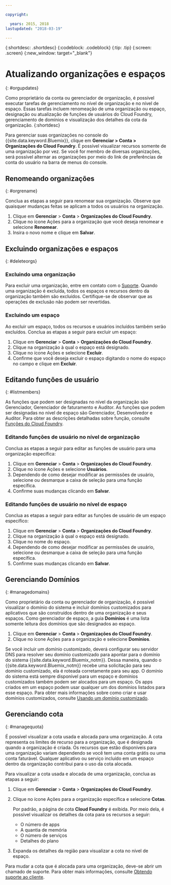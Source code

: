 ```yaml
---

copyright:

  years: 2015, 2018
lastupdated: "2018-03-19"

---
```


{:shortdesc: .shortdesc}
{:codeblock: .codeblock}
{:tip: .tip}
{:screen: .screen}
{:new_window: target="_blank"}

# Atualizando organizações e espaços
{: #orgupdates}

Como proprietário da conta ou gerenciador de organização, é possível executar tarefas de
gerenciamento no nível de organização e no nível de espaço. Essas tarefas incluem renomeação de uma organização
ou espaço, designação ou atualização de funções de usuários do Cloud Foundry, gerenciamento de domínios e
visualização dos detalhes da cota da organização. 
{:shortdesc}

Para gerenciar suas organizações no console do {{site.data.keyword.Bluemix}}, clique em **Gerenciar > Conta > Organizações do Cloud Foundry**. É possível visualizar recursos somente de uma organização por vez. Se você for membro de diversas
organizações, será possível alternar as organizações por meio do link de preferências de conta do usuário na
barra de menus do console.

## Renomeando organizações
{: #orgrename}

Conclua as etapas a seguir para renomear sua organização. Observe que quaisquer mudanças feitas se aplicam a
todos os usuários na organização.

1. Clique em **Gerenciar** > **Conta** > **Organizações do Cloud Foundry**.
2. Clique no ícone Ações para a organização que você deseja renomear e selecione
**Renomear**.  
3. Insira o novo nome e clique em **Salvar**.

## Excluindo organizações e espaços
{: #deleteorgs}

### Excluindo uma organização

Para excluir uma organização, entre em contato com o
[Suporte](/docs/get-support/howtogetsupport.html). Quando uma organização é excluída, todos
os espaços e recursos dentro da organização também são excluídos. Certifique-se de observar que as operações
de exclusão não podem ser revertidas. 

### Excluindo um espaço

Ao excluir um espaço, todos os recursos e usuários incluídos também serão excluídos. Conclua as etapas a seguir para excluir um espaço:

1. Clique em **Gerenciar** > **Conta** > **Organizações do Cloud Foundry**.
2. Clique na organização à qual o espaço está designado.
3. Clique no ícone Ações e selecione **Excluir**.
4. Confirme que você deseja excluir o espaço digitando o nome do espaço no campo e clique em
**Excluir**.

## Editando funções de usuário
{: #listmembers}

As funções que podem ser designadas no nível da organização são Gerenciador, Gerenciador de faturamento e
Auditor. As funções que podem ser designadas no nível de espaço são Gerenciador, Desenvolvedor e Auditor. Para
obter as descrições detalhadas sobre função, consulte [Funções do Cloud
Foundry](/docs/iam/cfaccess.html#cfroles).

### Editando funções de usuário no nível de organização

Conclua as etapas a seguir para editar as funções de usuário para uma organização específica:

1. Clique em **Gerenciar** > **Conta** > **Organizações do Cloud Foundry**.
2. Clique no ícone Ações e selecione **Usuários**.
3. Dependendo de como desejar modificar as permissões de usuário, selecione ou desmarque a caixa de seleção para uma função específica.
4. Confirme suas mudanças clicando em **Salvar**. 

### Editando funções de usuário no nível de espaço

Conclua as etapas a seguir para editar as funções de usuário de um espaço específico:

1. Clique em **Gerenciar** > **Conta** > **Organizações do Cloud Foundry**.
2. Clique na organização à qual o espaço está designado.
3. Clique no nome do espaço.
4. Dependendo de como desejar modificar as permissões de usuário, selecione ou desmarque a caixa de seleção para uma função específica.
5. Confirme suas mudanças clicando em **Salvar**.

## Gerenciando Domínios
{: #managedomains}

Como proprietário da conta ou gerenciador de organização, é possível visualizar o domínio do sistema
e incluir domínios customizados para aplicativos que são construídos dentro de uma organização e seus espaços. Como gerenciador de espaço, a guia **Domínios** é uma lista somente leitura dos
domínios que são designados ao espaço.

1. Clique em **Gerenciar** &gt; **Conta** &gt; **Organizações do Cloud Foundry**.
2. Clique no ícone Ações para a organização e selecione **Domínios**.

Se você incluir um domínio customizado, deverá
configurar seu servidor DNS para resolver seu domínio customizado para apontar para o
domínio do sistema {{site.data.keyword.Bluemix_notm}}. Dessa maneira, quando o
{{site.data.keyword.Bluemix_notm}} recebe uma solicitação para seu domínio customizado, ela é roteada
corretamente para seu app. O domínio do sistema está sempre disponível para um espaço e domínios customizados também podem ser alocados para um espaço. Os apps criados em um espaço podem usar qualquer um dos domínios listados para esse espaço. Para obter mais informações sobre como criar e usar domínios customizados, consulte [Usando um domínio customizado](/docs/apps/updapps.html#domain).

## Gerenciando cota
{: #managequota}

É possível visualizar a cota usada e alocada para uma organização. A cota representa os limites de
recurso para a organização, que é designada quando a organização é criada. Os recursos que estão disponíveis
para uma organização variam dependendo se você tem uma conta grátis ou uma conta faturável. Qualquer
aplicativo ou serviço incluído em um espaço dentro da organização contribui para o uso da cota alocada.

Para visualizar a cota usada e alocada de uma organização, conclua as etapas a seguir:

1. Clique em **Gerenciar** &gt; **Conta** &gt; **Organizações do Cloud Foundry**.
2. Clique no ícone Ações para a organização específica e selecione **Cotas**.

   Por padrão, a página de cota **Cloud Foundry** é exibida. Por meio dela, é
possível visualizar os detalhes da cota para os recursos a seguir:
 
   * O número de apps
   * A quantia de memória 
   * O número de serviços 
   * Detalhes do plano 

3. Expanda os detalhes da região para visualizar a cota no nível de espaço. 

Para mudar a cota que é alocada para uma organização, deve-se abrir um chamado de suporte. Para obter
mais informações, consulte
[Obtendo suporte ao cliente](/docs/get-support/howtogetsupport.html#getting-customer-support). 

